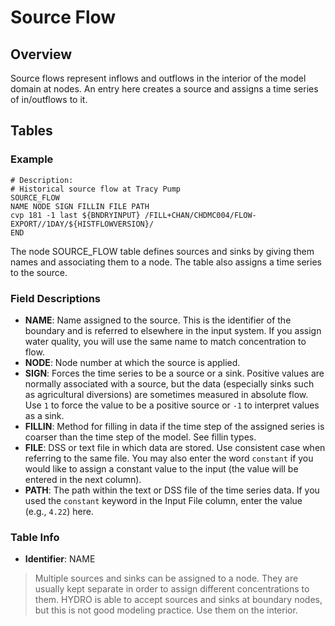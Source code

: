 # Source Flow

## Overview

Source flows represent inflows and outflows in the interior of the model domain at nodes. An entry here creates a source and assigns a time series of in/outflows to it.

## Tables

### Example

```text
# Description:
# Historical source flow at Tracy Pump
SOURCE_FLOW
NAME NODE SIGN FILLIN FILE PATH
cvp 181 -1 last ${BNDRYINPUT} /FILL+CHAN/CHDMC004/FLOW-EXPORT//1DAY/${HISTFLOWVERSION}/
END
```

The node SOURCE_FLOW table defines sources and sinks by giving them names and associating them to a node. The table also assigns a time series to the source.

### Field Descriptions

- **NAME**: Name assigned to the source. This is the identifier of the boundary and is referred to elsewhere in the input system. If you assign water quality, you will use the same name to match concentration to flow.
- **NODE**: Node number at which the source is applied.
- **SIGN**: Forces the time series to be a source or a sink. Positive values are normally associated with a source, but the data (especially sinks such as agricultural diversions) are sometimes measured in absolute flow. Use `1` to force the value to be a positive source or `-1` to interpret values as a sink.
- **FILLIN**: Method for filling in data if the time step of the assigned series is coarser than the time step of the model. See fillin types.
- **FILE**: DSS or text file in which data are stored. Use consistent case when referring to the same file. You may also enter the word `constant` if you would like to assign a constant value to the input (the value will be entered in the next column).
- **PATH**: The path within the text or DSS file of the time series data. If you used the `constant` keyword in the Input File column, enter the value (e.g., `4.22`) here.

### Table Info

- **Identifier**: NAME

> Multiple sources and sinks can be assigned to a node. They are usually kept separate in order to assign different concentrations to them.
> HYDRO is able to accept sources and sinks at boundary nodes, but this is not good modeling practice. Use them on the interior.
